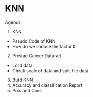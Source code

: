 # KNN
Agenda:
1. KNN
- Pseudo Code of KNN
- How do we choose the factor K
2. Prostae Cancer Data set
- Load data
- Check scale of data and split the data
3. Build KNN 
4. Accuracy and classification Report
5. Pros and Cons
